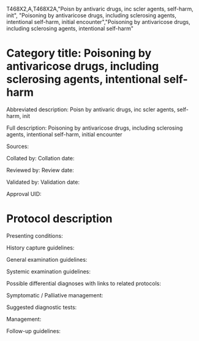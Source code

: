 T468X2,A,T468X2A,"Poisn by antivaric drugs, inc scler agents, self-harm, init", "Poisoning by antivaricose drugs, including sclerosing agents, intentional self-harm, initial encounter","Poisoning by antivaricose drugs, including sclerosing agents, intentional self-harm"
# Category title: Poisoning by antivaricose drugs, including sclerosing agents, intentional self-harm

Abbreviated description: Poisn by antivaric drugs, inc scler agents, self-harm, init

Full description: Poisoning by antivaricose drugs, including sclerosing agents, intentional self-harm, initial encounter

Sources:

Collated by:
Collation date:

Reviewed by:
Review date:

Validated by:
Validation date:

Approval UID:

# Protocol description

Presenting conditions:

History capture guidelines:

General examination guidelines:

Systemic examination guidelines:

Possible differential diagnoses with links to related protocols:

Symptomatic / Palliative management:

Suggested diagnostic tests:

Management:

Follow-up guidelines:
